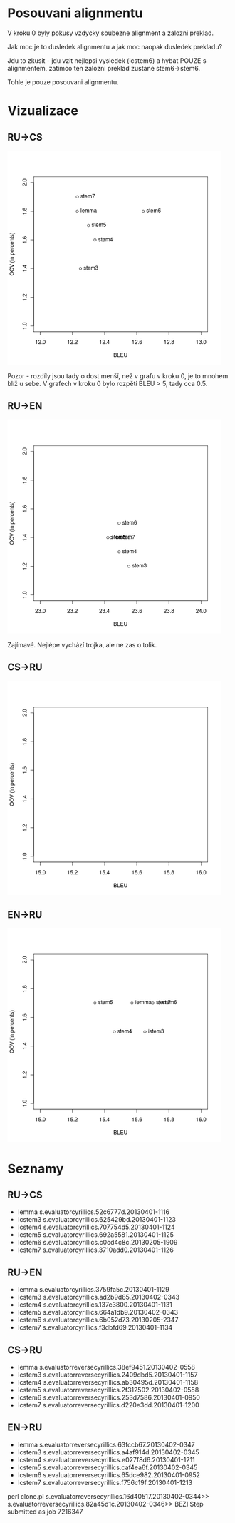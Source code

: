 Posouvani alignmentu
=========

V kroku 0 byly pokusy vzdycky soubezne alignment a zalozni preklad.

Jak moc je to dusledek alignmentu a jak moc naopak dusledek prekladu?

Jdu to zkusit - jdu vzit nejlepsi vysledek (lcstem6) a hybat POUZE s alignmentem, zatimco ten zalozni preklad zustane stem6->stem6.

Tohle je pouze posouvani alignmentu.

Vizualizace
==========
RU->CS
---
![](../results_visualisation/rucs_align.png?raw=true)

Pozor - rozdíly jsou tady o dost menší, než v grafu v kroku 0, je to mnohem blíž u sebe. V grafech v kroku 0 bylo rozpětí BLEU > 5, tady cca 0.5.

RU->EN
---
![](../results_visualisation/ruen_align.png?raw=true)

Zajímavé. Nejlépe vychází trojka, ale ne zas o tolik.

CS->RU
---
![](../results_visualisation/csru_align.png?raw=true)

EN->RU
---
![](../results_visualisation/enru_align.png?raw=true)

Seznamy
===
RU->CS
---
- lemma   s.evaluatorcyrillics.52c6777d.20130401-1116
- lcstem3 s.evaluatorcyrillics.625429bd.20130401-1123
- lcstem4 s.evaluatorcyrillics.707754d5.20130401-1124
- lcstem5 s.evaluatorcyrillics.692a5581.20130401-1125
- lcstem6 s.evaluatorcyrillics.c0cd4c8c.20130205-1909
- lcstem7 s.evaluatorcyrillics.3710add0.20130401-1126

RU->EN
---
- lemma   s.evaluatorcyrillics.3759fa5c.20130401-1129
- lcstem3 s.evaluatorcyrillics.ad2b9d85.20130402-0343
- lcstem4 s.evaluatorcyrillics.137c3800.20130401-1131
- lcstem5 s.evaluatorcyrillics.664a1db9.20130402-0343
- lcstem6 s.evaluatorcyrillics.6b052d73.20130205-2347
- lcstem7 s.evaluatorcyrillics.f3dbfd69.20130401-1134

CS->RU
---
- lemma   s.evaluatorreversecyrillics.38ef9451.20130402-0558
- lcstem3 s.evaluatorreversecyrillics.2409dbd5.20130401-1157
- lcstem4 s.evaluatorreversecyrillics.ab30495d.20130401-1158
- lcstem5 s.evaluatorreversecyrillics.2f312502.20130402-0558
- lcstem6 s.evaluatorreversecyrillics.253d7586.20130401-0950
- lcstem7 s.evaluatorreversecyrillics.d220e3dd.20130401-1200

EN->RU
---
- lemma   s.evaluatorreversecyrillics.63fccb67.20130402-0347
- lcstem3 s.evaluatorreversecyrillics.a4af914d.20130402-0345
- lcstem4 s.evaluatorreversecyrillics.e027f8d6.20130401-1211
- lcstem5 s.evaluatorreversecyrillics.caf4ea6f.20130402-0345
- lcstem6 s.evaluatorreversecyrillics.65dce982.20130401-0952
- lcstem7 s.evaluatorreversecyrillics.f756c19f.20130401-1213


perl clone.pl
s.evaluatorreversecyrillics.16d40517.20130402-0344>>
s.evaluatorreversecyrillics.82a45d1c.20130402-0346>>
BEZI Step  submitted as job 7216347
